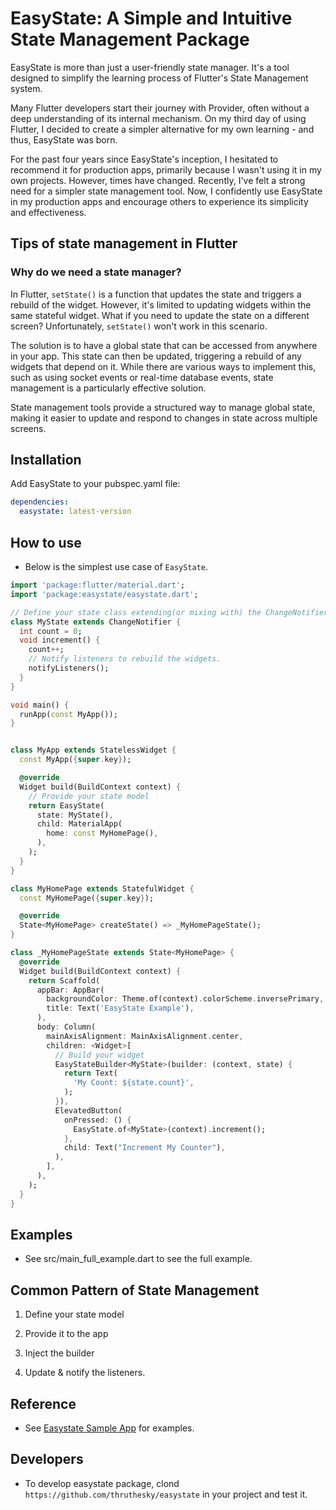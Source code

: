 # EasyState: A Simple and Intuitive State Management Package

EasyState is more than just a user-friendly state manager. It's a tool designed to simplify the learning process of Flutter's State Management system.

Many Flutter developers start their journey with Provider, often without a deep understanding of its internal mechanism. On my third day of using Flutter, I decided to create a simpler alternative for my own learning - and thus, EasyState was born.

For the past four years since EasyState's inception, I hesitated to recommend it for production apps, primarily because I wasn't using it in my own projects. However, times have changed. Recently, I've felt a strong need for a simpler state management tool. Now, I confidently use EasyState in my production apps and encourage others to experience its simplicity and effectiveness.


## Tips of state management in Flutter


### Why do we need a state manager?

In Flutter, `setState()` is a function that updates the state and triggers a rebuild of the widget. However, it's limited to updating widgets within the same stateful widget. What if you need to update the state on a different screen? Unfortunately, `setState()` won't work in this scenario.

The solution is to have a global state that can be accessed from anywhere in your app. This state can then be updated, triggering a rebuild of any widgets that depend on it. While there are various ways to implement this, such as using socket events or real-time database events, state management is a particularly effective solution.

State management tools provide a structured way to manage global state, making it easier to update and respond to changes in state across multiple screens.



## Installation

Add EasyState to your pubspec.yaml file:

```yaml
dependencies:
  easystate: latest-version
```



## How to use

- Below is the simplest use case of `EasyState`.


```dart
import 'package:flutter/material.dart';
import 'package:easystate/easystate.dart';

// Define your state class extending(or mixing with) the ChangeNotifier
class MyState extends ChangeNotifier {
  int count = 0;
  void increment() {
    count++;
    // Notify listeners to rebuild the widgets.
    notifyListeners();
  }
}

void main() {
  runApp(const MyApp());
}


class MyApp extends StatelessWidget {
  const MyApp({super.key});

  @override
  Widget build(BuildContext context) {
    // Provide your state model
    return EasyState(
      state: MyState(),
      child: MaterialApp(
        home: const MyHomePage(),
      ),
    );
  }
}

class MyHomePage extends StatefulWidget {
  const MyHomePage({super.key});

  @override
  State<MyHomePage> createState() => _MyHomePageState();
}

class _MyHomePageState extends State<MyHomePage> {
  @override
  Widget build(BuildContext context) {
    return Scaffold(
      appBar: AppBar(
        backgroundColor: Theme.of(context).colorScheme.inversePrimary,
        title: Text('EasyState Example'),
      ),
      body: Column(
        mainAxisAlignment: MainAxisAlignment.center,
        children: <Widget>[
          // Build your widget
          EasyStateBuilder<MyState>(builder: (context, state) {
            return Text(
              'My Count: ${state.count}',
            );
          }),
          ElevatedButton(
            onPressed: () {
              EasyState.of<MyState>(context).increment();
            },
            child: Text("Increment My Counter"),
          ),
        ],
      ),
    );
  }
}
```



## Examples

- See src/main_full_example.dart to see the full example.


## Common Pattern of State Management

1. Define your state model

2. Provide it to the app

3. Inject the builder

4. Update & notify the listeners.



## Reference

- See [Easystate Sample App](https://github.com/thruthesky/easystate_sample/tree/master/lib) for examples.

## Developers

- To develop easystate package, clond `https://github.com/thruthesky/easystate` in your project and test it.

